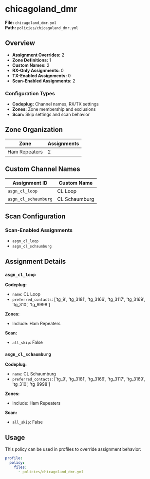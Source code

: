 # chicagoland_dmr

**File:** `chicagoland_dmr.yml`  
**Path:** `policies/chicagoland_dmr.yml`  

## Overview

- **Assignment Overrides:** 2
- **Zone Definitions:** 1
- **Custom Names:** 2
- **RX-Only Assignments:** 0
- **TX-Enabled Assignments:** 0
- **Scan-Enabled Assignments:** 2

### Configuration Types

- **Codeplug:** Channel names, RX/TX settings
- **Zones:** Zone membership and exclusions
- **Scan:** Skip settings and scan behavior

## Zone Organization

| Zone | Assignments |
|------|-------------|
| Ham Repeaters | 2 |

## Custom Channel Names

| Assignment ID | Custom Name |
|---------------|-------------|
| `asgn_cl_loop` | CL Loop |
| `asgn_cl_schaumburg` | CL Schaumburg |

## Scan Configuration

### Scan-Enabled Assignments

- `asgn_cl_loop`
- `asgn_cl_schaumburg`

## Assignment Details

### `asgn_cl_loop`

**Codeplug:**
- `name`: CL Loop
- `preferred_contacts`: ['tg_9', 'tg_3181', 'tg_3166', 'tg_3117', 'tg_3169', 'tg_310', 'tg_9998']

**Zones:**
- Include: Ham Repeaters

**Scan:**
- `all_skip`: False

### `asgn_cl_schaumburg`

**Codeplug:**
- `name`: CL Schaumburg
- `preferred_contacts`: ['tg_9', 'tg_3181', 'tg_3166', 'tg_3117', 'tg_3169', 'tg_310', 'tg_9998']

**Zones:**
- Include: Ham Repeaters

**Scan:**
- `all_skip`: False

## Usage

This policy can be used in profiles to override assignment behavior:

```yaml
profile:
  policy:
    files:
      - policies/chicagoland_dmr.yml
```
